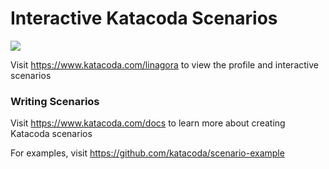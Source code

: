 # Interactive Katacoda Scenarios

[![](http://shields.katacoda.com/katacoda/linagora/count.svg)](https://www.katacoda.com/linagora "Get your profile on Katacoda.com")

Visit https://www.katacoda.com/linagora to view the profile and interactive scenarios

### Writing Scenarios
Visit https://www.katacoda.com/docs to learn more about creating Katacoda scenarios

For examples, visit https://github.com/katacoda/scenario-example
